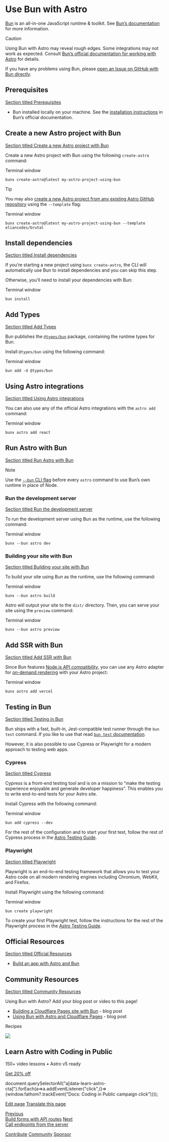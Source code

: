 Use Bun with Astro
==================

[Bun](https://bun.sh/) is an all-in-one JavaScript runtime & toolkit. See [Bun’s documentation](https://bun.sh/docs) for more information.

Caution

Using Bun with Astro may reveal rough edges. Some integrations may not work as expected. Consult [Bun’s official documentation for working with Astro](https://bun.sh/guides/ecosystem/astro) for details.

If you have any problems using Bun, please [open an Issue on GitHub with Bun directly](https://github.com/oven-sh/bun/issues/new/choose).

Prerequisites
-------------

[Section titled Prerequisites](#prerequisites)

*   Bun installed locally on your machine. See the [installation instructions](https://bun.sh/docs/installation) in Bun’s official documentation.

Create a new Astro project with Bun
-----------------------------------

[Section titled Create a new Astro project with Bun](#create-a-new-astro-project-with-bun)

Create a new Astro project with Bun using the following `create-astro` command:

Terminal window

    bunx create-astro@latest my-astro-project-using-bun

Tip

You may also [create a new Astro project from any existing Astro GitHub repository](/en/install-and-setup/#install-from-the-cli-wizard) using the `--template` flag:

Terminal window

    bunx create-astro@latest my-astro-project-using-bun --template eliancodes/brutal

Install dependencies
--------------------

[Section titled Install dependencies](#install-dependencies)

If you’re starting a new project using `bunx create-astro`, the CLI will automatically use Bun to install dependencies and you can skip this step.

Otherwise, you’ll need to install your dependencies with Bun:

Terminal window

    bun install

Add Types
---------

[Section titled Add Types](#add-types)

Bun publishes the [`@types/bun`](https://www.npmjs.com/package/@types/bun) package, containing the runtime types for Bun.

Install `@types/bun` using the following command:

Terminal window

    bun add -d @types/bun

Using Astro integrations
------------------------

[Section titled Using Astro integrations](#using-astro-integrations)

You can also use any of the official Astro integrations with the `astro add` command:

Terminal window

    bunx astro add react

Run Astro with Bun
------------------

[Section titled Run Astro with Bun](#run-astro-with-bun)

Note

Use the [`--bun` CLI flag](https://bun.sh/docs/cli/bunx#shebangs) before every `astro` command to use Bun’s own runtime in place of Node.

### Run the development server

[Section titled Run the development server](#run-the-development-server)

To run the development server using Bun as the runtime, use the following command:

Terminal window

    bunx --bun astro dev

### Building your site with Bun

[Section titled Building your site with Bun](#building-your-site-with-bun)

To build your site using Bun as the runtime, use the following command:

Terminal window

    bunx --bun astro build

Astro will output your site to the `dist/` directory. Then, you can serve your site using the `preview` command:

Terminal window

    bunx --bun astro preview

Add SSR with Bun
----------------

[Section titled Add SSR with Bun](#add-ssr-with-bun)

Since Bun features [Node.js API compatibility](https://bun.sh/docs/runtime/nodejs-apis), you can use any Astro adapter for [on-demand rendering](/en/guides/on-demand-rendering/) with your Astro project:

Terminal window

    bunx astro add vercel

Testing in Bun
--------------

[Section titled Testing in Bun](#testing-in-bun)

Bun ships with a fast, built-in, Jest-compatible test runner through the `bun test` command. If you like to use that read [`bun test` documentation](https://bun.sh/docs/cli/test).

However, it is also possible to use Cypress or Playwright for a modern approach to testing web apps.

### Cypress

[Section titled Cypress](#cypress)

Cypress is a front-end testing tool and is on a mission to “make the testing experience enjoyable and generate developer happiness”. This enables you to write end-to-end tests for your Astro site.

Install Cypress with the following command:

Terminal window

    bun add cypress --dev

For the rest of the configuration and to start your first test, follow the rest of Cypress process in the [Astro Testing Guide](/en/guides/testing/#configuration).

### Playwright

[Section titled Playwright](#playwright)

Playwright is an end-to-end testing framework that allows you to test your Astro code on all modern rendering engines including Chromium, WebKit, and Firefox.

Install Playwright using the following command:

Terminal window

    bun create playwright

To create your first Playwright test, follow the instructions for the rest of the Playwright process in the [Astro Testing Guide](/en/guides/testing/#create-your-first-playwright-test).

Official Resources
------------------

[Section titled Official Resources](#official-resources)

*   [Build an app with Astro and Bun](https://bun.sh/guides/ecosystem/astro)

Community Resources
-------------------

[Section titled Community Resources](#community-resources)

Using Bun with Astro? Add your blog post or video to this page!

*   [Building a Cloudflare Pages site with Bun](https://blog.otterlord.dev/posts/hello-from-bun/) - blog post
*   [Using Bun with Astro and Cloudflare Pages](https://handerson.hashnode.dev/using-bun-with-astro-and-cloudflare-pages) - blog post

Recipes

![](/_astro/CodingInPublic.DpaYu7Qd_5sx41.webp)

Learn Astro with **Coding in Public**
-------------------------------------

150+ video lessons • Astro v5 ready

[Get 20% off](https://learnastro.dev?code=ASTRO_PROMO)

document.querySelectorAll("a\[data-learn-astro-cta\]").forEach(a=>a.addEventListener("click",()=>{window.fathom?.trackEvent("Docs: Coding in Public campaign click")}));

[Edit page](https://github.com/withastro/docs/edit/main/src/content/docs/en/recipes/bun.mdx) [Translate this page](https://contribute.docs.astro.build/guides/i18n/)

[Previous  
Build forms with API routes](/en/recipes/build-forms-api/) [Next  
Call endpoints from the server](/en/recipes/call-endpoints/)

[Contribute](/en/contribute/) [Community](https://astro.build/chat) [Sponsor](https://opencollective.com/astrodotbuild)